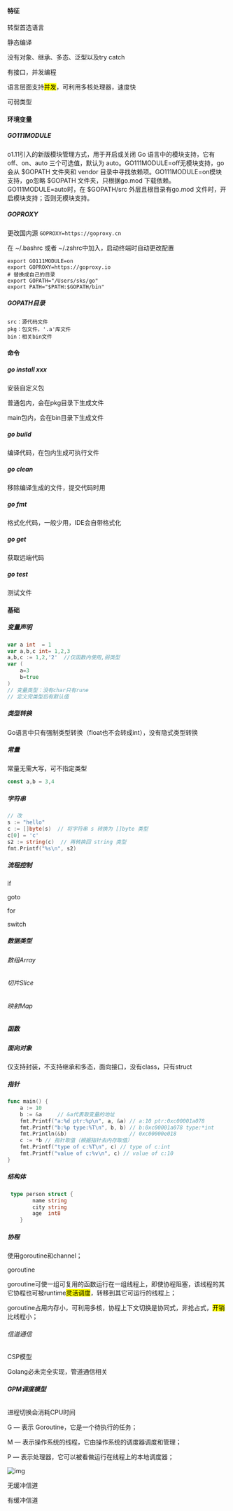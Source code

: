 #### 特征

转型首选语言

静态编译

没有对象、继承、多态、泛型以及try catch

有接口，并发编程

语言层面支持<mark>并发</mark>，可利用多核处理器，速度快

可弱类型

#### 环境变量

##### GO111MODULE 

o1.11引入的新版模块管理方式，用于开启或关闭 Go 语言中的模块支持，它有 off、on、auto 三个可选值，默认为 auto。GO111MODULE=off无模块支持，go会从 $GOPATH 文件夹和 vendor 目录中寻找依赖项。GO111MODULE=on模块支持，go忽略 $GOPATH 文件夹，只根据go.mod 下载依赖。GO111MODULE=auto时，在 $GOPATH/src 外层且根目录有go.mod 文件时，开启模块支持；否则无模块支持。

##### GOPROXY

更改国内源 `GOPROXY=https://goproxy.cn`

在 ~/.bashrc 或者 ~/.zshrc中加入，启动终端时自动更改配置

```
export GO111MODULE=on
export GOPROXY=https://goproxy.io
# 替换成自己的目录
export GOPATH="/Users/sks/go"
export PATH="$PATH:$GOPATH/bin"
```

##### GOPATH目录

```
src：源代码文件
pkg：包文件，'.a'库文件
bin：相关bin文件
```

#### 命令

##### go install xxx

安装自定义包

普通包内，会在pkg目录下生成文件

main包内，会在bin目录下生成文件

##### go build

编译代码，在包内生成可执行文件

##### go clean

移除编译生成的文件，提交代码时用

##### go fmt

格式化代码，一般少用，IDE会自带格式化

##### go get 

获取远端代码

##### go test

测试文件



#### 基础

##### 变量声明

```go
var a int  = 1
var a,b,c int= 1,2,3
a,b,c := 1,2,'2'  //仅函数内使用,弱类型
var (
    a=3
    b=true
)
// 变量类型：没有char只有rune
// 定义完类型后有默认值

```

##### 类型转换

Go语言中只有强制类型转换（float也不会转成int），没有隐式类型转换

##### 常量

常量无需大写，可不指定类型

```go
const a,b = 3,4
```

##### 字符串

```go 
// 改
s := "hello"
c := []byte(s)  // 将字符串 s 转换为 []byte 类型
c[0] = 'c'
s2 := string(c)  // 再转换回 string 类型
fmt.Printf("%s\n", s2)
```



##### 流程控制

if

goto

for

switch

##### 数据类型

###### 数组Array

###### 切片Slice

###### 映射Map

##### 函数

##### 面向对象

仅支持封装，不支持继承和多态，面向接口，没有class，只有struct

##### 指针

```go
func main() {
    a := 10
    b := &a     // &a代表取变量的地址
    fmt.Printf("a:%d ptr:%p\n", a, &a) // a:10 ptr:0xc00001a078
    fmt.Printf("b:%p type:%T\n", b, b) // b:0xc00001a078 type:*int
    fmt.Println(&b)                    // 0xc00000e018
    c := *b // 指针取值（根据指针去内存取值）
    fmt.Printf("type of c:%T\n", c) // type of c:int
    fmt.Printf("value of c:%v\n", c) // value of c:10
}
```

##### 结构体

```go
 type person struct {
        name string
        city string
        age  int8
    }
```

##### 协程

使用goroutine和channel；

goroutine

goroutine可使一组可复用的函数运行在一组线程上，即使协程阻塞，该线程的其它协程也可被runtime<mark>灵活调度</mark>，转移到其它可运行的线程上；

goroutine占用内存小，可利用多核，协程上下文切换是协同式，非抢占式，<mark>开销</mark>比线程小；

###### 信道通信

CSP模型

Golang必未完全实现，管道通信相关

###### **GPM调度模型**

进程切换会消耗CPU时间

G — 表示 Goroutine，它是一个待执行的任务；

M — 表示操作系统的线程，它由操作系统的调度器调度和管理；

P — 表示处理器，它可以被看做运行在线程上的本地调度器；

![img](D:\Markdown\assets\AgAABTPMKkzoPAQULNFL6Z3xvB9dgx_c.png)

无缓冲信道

有缓冲信道























